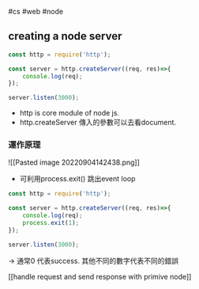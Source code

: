 #cs #web  #node 

## creating a node server
```js
const http = require('http');

const server = http.createServer((req, res)=>{
    console.log(req);
});

server.listen(3000);
```
- http is core module of node js.
- http.createServer 傳入的參數可以去看document.

### 運作原理
![[Pasted image 20220904142438.png]]
- 可利用process.exit() 跳出event loop 
```js
const http = require('http');

const server = http.createServer((req, res)=>{
    console.log(req);
	process.exit(1);
});

server.listen(3000);
```
-> 通常0 代表success. 其他不同的數字代表不同的錯誤

[[handle request and send response with primive node]]